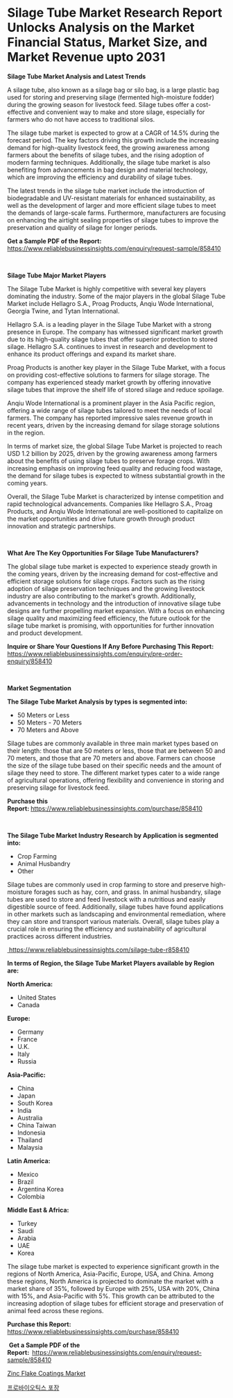 <p><h1>Silage Tube Market Research Report Unlocks Analysis on the Market Financial Status, Market Size, and Market Revenue upto 2031</h1></p><p><strong>Silage Tube Market Analysis and Latest Trends</strong></p>
<p><p>A silage tube, also known as a silage bag or silo bag, is a large plastic bag used for storing and preserving silage (fermented high-moisture fodder) during the growing season for livestock feed. Silage tubes offer a cost-effective and convenient way to make and store silage, especially for farmers who do not have access to traditional silos.</p><p>The silage tube market is expected to grow at a CAGR of 14.5% during the forecast period. The key factors driving this growth include the increasing demand for high-quality livestock feed, the growing awareness among farmers about the benefits of silage tubes, and the rising adoption of modern farming techniques. Additionally, the silage tube market is also benefiting from advancements in bag design and material technology, which are improving the efficiency and durability of silage tubes.</p><p>The latest trends in the silage tube market include the introduction of biodegradable and UV-resistant materials for enhanced sustainability, as well as the development of larger and more efficient silage tubes to meet the demands of large-scale farms. Furthermore, manufacturers are focusing on enhancing the airtight sealing properties of silage tubes to improve the preservation and quality of silage for longer periods.</p></p>
<p><strong>Get a Sample PDF of the Report:&nbsp;</strong> <a href="https://www.reliablebusinessinsights.com/enquiry/request-sample/858410">https://www.reliablebusinessinsights.com/enquiry/request-sample/858410</a></p>
<p>&nbsp;</p>
<p><strong>Silage Tube Major Market Players</strong></p>
<p><p>The Silage Tube Market is highly competitive with several key players dominating the industry. Some of the major players in the global Silage Tube Market include Hellagro S.A., Proag Products, Anqiu Wode International, Georgia Twine, and Tytan International.</p><p>Hellagro S.A. is a leading player in the Silage Tube Market with a strong presence in Europe. The company has witnessed significant market growth due to its high-quality silage tubes that offer superior protection to stored silage. Hellagro S.A. continues to invest in research and development to enhance its product offerings and expand its market share.</p><p>Proag Products is another key player in the Silage Tube Market, with a focus on providing cost-effective solutions to farmers for silage storage. The company has experienced steady market growth by offering innovative silage tubes that improve the shelf life of stored silage and reduce spoilage.</p><p>Anqiu Wode International is a prominent player in the Asia Pacific region, offering a wide range of silage tubes tailored to meet the needs of local farmers. The company has reported impressive sales revenue growth in recent years, driven by the increasing demand for silage storage solutions in the region.</p><p>In terms of market size, the global Silage Tube Market is projected to reach USD 1.2 billion by 2025, driven by the growing awareness among farmers about the benefits of using silage tubes to preserve forage crops. With increasing emphasis on improving feed quality and reducing food wastage, the demand for silage tubes is expected to witness substantial growth in the coming years.</p><p>Overall, the Silage Tube Market is characterized by intense competition and rapid technological advancements. Companies like Hellagro S.A., Proag Products, and Anqiu Wode International are well-positioned to capitalize on the market opportunities and drive future growth through product innovation and strategic partnerships.</p></p>
<p>&nbsp;</p>
<p><strong>What Are The Key Opportunities For Silage Tube Manufacturers?</strong></p>
<p><p>The global silage tube market is expected to experience steady growth in the coming years, driven by the increasing demand for cost-effective and efficient storage solutions for silage crops. Factors such as the rising adoption of silage preservation techniques and the growing livestock industry are also contributing to the market's growth. Additionally, advancements in technology and the introduction of innovative silage tube designs are further propelling market expansion. With a focus on enhancing silage quality and maximizing feed efficiency, the future outlook for the silage tube market is promising, with opportunities for further innovation and product development.</p></p>
<p><strong>Inquire or Share Your Questions If Any Before Purchasing This Report:</strong> <a href="https://www.reliablebusinessinsights.com/enquiry/pre-order-enquiry/858410">https://www.reliablebusinessinsights.com/enquiry/pre-order-enquiry/858410</a></p>
<p>&nbsp;</p>
<p><strong>Market Segmentation</strong></p>
<p><strong>The Silage Tube Market Analysis by types is segmented into:</strong></p>
<p><ul><li>50 Meters or Less</li><li>50 Meters - 70 Meters</li><li>70 Meters and Above</li></ul></p>
<p><p>Silage tubes are commonly available in three main market types based on their length: those that are 50 meters or less, those that are between 50 and 70 meters, and those that are 70 meters and above. Farmers can choose the size of the silage tube based on their specific needs and the amount of silage they need to store. The different market types cater to a wide range of agricultural operations, offering flexibility and convenience in storing and preserving silage for livestock feed.</p></p>
<p><strong>Purchase this Report:&nbsp;</strong><a href="https://www.reliablebusinessinsights.com/purchase/858410">https://www.reliablebusinessinsights.com/purchase/858410</a></p>
<p>&nbsp;</p>
<p><strong>The Silage Tube Market Industry Research by Application is segmented into:</strong></p>
<p><ul><li>Crop Farming</li><li>Animal Husbandry</li><li>Other</li></ul></p>
<p><p>Silage tubes are commonly used in crop farming to store and preserve high-moisture forages such as hay, corn, and grass. In animal husbandry, silage tubes are used to store and feed livestock with a nutritious and easily digestible source of feed. Additionally, silage tubes have found applications in other markets such as landscaping and environmental remediation, where they can store and transport various materials. Overall, silage tubes play a crucial role in ensuring the efficiency and sustainability of agricultural practices across different industries.</p></p>
<p><a href="https://www.reliablebusinessinsights.com/silage-tube-r858410">&nbsp;https://www.reliablebusinessinsights.com/silage-tube-r858410</a></p>
<p><strong>In terms of Region, the Silage Tube Market Players available by Region are:</strong></p>
<p>
    <p> <strong> North America: </strong>
        <ul>
            <li>United States</li>
            <li>Canada</li>
        </ul>
        </p> 
    <p> <strong> Europe: </strong>
        <ul>
            <li>Germany</li>
            <li>France</li>
            <li>U.K.</li>
            <li>Italy</li>
            <li>Russia</li>
        </ul>
        </p> 
    <p> <strong> Asia-Pacific: </strong>
        <ul>
            <li>China</li>
            <li>Japan</li>
            <li>South Korea</li>
            <li>India</li>
            <li>Australia</li>
            <li>China Taiwan</li>
            <li>Indonesia</li>
            <li>Thailand</li>
            <li>Malaysia</li>
        </ul>
        </p> 
    <p> <strong> Latin America: </strong>
        <ul>
            <li>Mexico</li>
            <li>Brazil</li>
            <li>Argentina Korea</li>
            <li>Colombia</li>
        </ul>
        </p> 
    <p> <strong> Middle East & Africa: </strong>
        <ul>
            <li>Turkey</li>
            <li>Saudi</li>
            <li>Arabia</li>
            <li>UAE</li>
            <li>Korea</li>
        </ul>
    </p>
    </p>
<p><p>The silage tube market is expected to experience significant growth in the regions of North America, Asia-Pacific, Europe, USA, and China. Among these regions, North America is projected to dominate the market with a market share of 35%, followed by Europe with 25%, USA with 20%, China with 15%, and Asia-Pacific with 5%. This growth can be attributed to the increasing adoption of silage tubes for efficient storage and preservation of animal feed across these regions.</p></p>
<p><strong>Purchase this Report: </strong><a href="https://www.reliablebusinessinsights.com/purchase/858410">https://www.reliablebusinessinsights.com/purchase/858410</a></p>
<p>&nbsp;<strong>Get a Sample PDF of the Report:&nbsp;&nbsp;</strong><a href="https://www.reliablebusinessinsights.com/enquiry/request-sample/858410">https://www.reliablebusinessinsights.com/enquiry/request-sample/858410</a></p>
<p><strong></strong></p>
<p><p><a href="https://github.com/waylose1223/Market-Research-Report-List-1/blob/main/zinc-flake-coatings-market.md">Zinc Flake Coatings Market</a></p><p><a href="https://github.com/xvz497517413/Market-Research-Report-List-3/blob/main/45849575033.md">프로바이오틱스 포장</a></p></p>